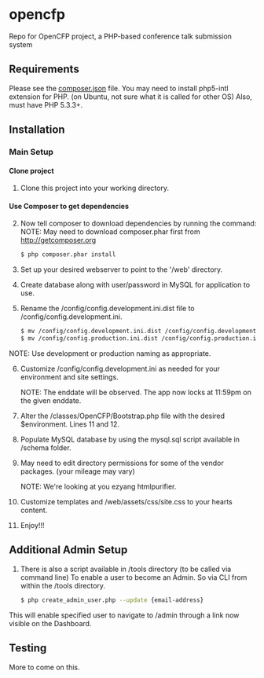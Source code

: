 opencfp
=======

Repo for OpenCFP project, a PHP-based conference talk submission system

Requirements
------------

Please see the [composer.json](composer.json) file.
You may need to install php5-intl extension for PHP. (on Ubuntu, not sure what it is called for other OS)
Also, must have PHP 5.3.3+.

Installation
------------

### Main Setup

#### Clone project

1. Clone this project into your working directory.

#### Use Composer to get dependencies

2. Now tell composer to download dependencies by running the command:
NOTE: May need to download composer.phar first from http://getcomposer.org

    ```bash
    $ php composer.phar install
    ```
3. Set up your desired webserver to point to the '/web' directory.

4. Create database along with user/password in MySQL for application to use.

5. Rename the /config/config.development.ini.dist file to /config/config.development.ini.

    ```bash
    $ mv /config/config.development.ini.dist /config/config.development.ini
    $ mv /config/config.production.ini.dist /config/config.production.ini
    ```
NOTE: Use development or production naming as appropriate.

6. Customize /config/config.development.ini as needed for your environment and site settings.

    NOTE: The enddate will be observed. The app now locks at 11:59pm on the given enddate.

7. Alter the /classes/OpenCFP/Bootstrap.php file with the desired $environment. Lines 11 and 12.

8. Populate MySQL database by using the mysql.sql script available in /schema folder.

9. May need to edit directory permissions for some of the vendor packages. (your mileage may vary)

    NOTE: We're looking at you ezyang htmlpurifier.

10. Customize templates and /web/assets/css/site.css to your hearts content.

11. Enjoy!!!


Additional Admin Setup
----------------------

1. There is also a script available in /tools directory (to be called via command line) To enable a user to become an Admin.  So via CLI from within the /tools directory.

    ```bash
    $ php create_admin_user.php --update {email-address}
    ```
This will enable specified user to navigate to /admin through a link now visible on the Dashboard.

Testing
-------

More to come on this.

